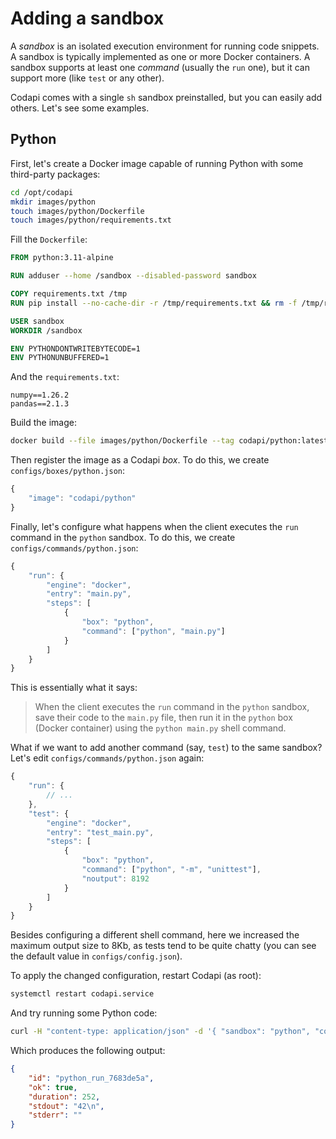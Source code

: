 # Adding a sandbox

A _sandbox_ is an isolated execution environment for running code snippets. A sandbox is typically implemented as one or more Docker containers. A sandbox supports at least one _command_ (usually the `run` one), but it can support more (like `test` or any other).

Codapi comes with a single `sh` sandbox preinstalled, but you can easily add others. Let's see some examples.

## Python

First, let's create a Docker image capable of running Python with some third-party packages:

```sh
cd /opt/codapi
mkdir images/python
touch images/python/Dockerfile
touch images/python/requirements.txt
```

Fill the `Dockerfile`:

```Dockerfile
FROM python:3.11-alpine

RUN adduser --home /sandbox --disabled-password sandbox

COPY requirements.txt /tmp
RUN pip install --no-cache-dir -r /tmp/requirements.txt && rm -f /tmp/requirements.txt

USER sandbox
WORKDIR /sandbox

ENV PYTHONDONTWRITEBYTECODE=1
ENV PYTHONUNBUFFERED=1
```

And the `requirements.txt`:

```
numpy==1.26.2
pandas==2.1.3
```

Build the image:

```sh
docker build --file images/python/Dockerfile --tag codapi/python:latest images/python/
```

Then register the image as a Codapi _box_. To do this, we create `configs/boxes/python.json`:

```js
{
    "image": "codapi/python"
}
```

Finally, let's configure what happens when the client executes the `run` command in the `python` sandbox. To do this, we create `configs/commands/python.json`:

```js
{
    "run": {
        "engine": "docker",
        "entry": "main.py",
        "steps": [
            {
                "box": "python",
                "command": ["python", "main.py"]
            }
        ]
    }
}
```

This is essentially what it says:

> When the client executes the `run` command in the `python` sandbox, save their code to the `main.py` file, then run it in the `python` box (Docker container) using the `python main.py` shell command.

What if we want to add another command (say, `test`) to the same sandbox? Let's edit `configs/commands/python.json` again:

```js
{
    "run": {
        // ...
    },
    "test": {
        "engine": "docker",
        "entry": "test_main.py",
        "steps": [
            {
                "box": "python",
                "command": ["python", "-m", "unittest"],
                "noutput": 8192
            }
        ]
    }
}
```

Besides configuring a different shell command, here we increased the maximum output size to 8Kb, as tests tend to be quite chatty (you can see the default value in `configs/config.json`).

To apply the changed configuration, restart Codapi (as root):

```sh
systemctl restart codapi.service
```

And try running some Python code:

```sh
curl -H "content-type: application/json" -d '{ "sandbox": "python", "command": "run", "files": {"": "print(42)" }}' http://localhost:1313/v1/exec
```

Which produces the following output:

```json
{
    "id": "python_run_7683de5a",
    "ok": true,
    "duration": 252,
    "stdout": "42\n",
    "stderr": ""
}
```

